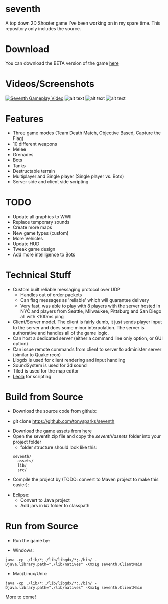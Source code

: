seventh
=======

A top down 2D Shooter game I've been working on in my spare time.  This repository only includes the source.  

Download
===
You can download the BETA version of the game [here](https://www.dropbox.com/s/srxcko8c3qvc3m8/seventh.zip?dl=0)


Videos/Screenshots
===
[![Seventh Gameplay Video](http://img.youtube.com/vi/JEKWlPJX8V0/0.jpg)](http://youtube.com/watch?v=JEKWlPJX8V0)
![alt text](http://i.imgur.com/Y8bV3jM.png "Title Screen")
![alt text](https://i.imgur.com/R8JOvmE.png "Carnage")
![alt text](https://i.imgur.com/OkuPlMz.png "Carnage2")


Features
===
* Three game modes (Team Death Match, Objective Based, Capture the Flag)
* 10 different weapons
* Melee
* Grenades
* Bots
* Tanks
* Destructable terrain
* Multiplayer and Single player (Single player vs. Bots)
* Server side and client side scripting

TODO
===
* Update all graphics to WWII
* Replace temporary sounds
* Create more maps
* New game types (custom)
* More Vehicles
* Update HUD
* Tweak game design
* Add more intelligence to Bots

Technical Stuff
===
* Custom built reliable messaging protocol over UDP
  - Handles out of order packets 
  - Can flag messages as 'reliable' which will guarantee delivery
  - Very fast, was able to play with 8 players with the server hosted in NYC and players from Seattle, Milwaukee, Pittsburg and San Diego all with <100ms ping
* Client/Server model.  The client is fairly dumb, it just sends player input to the server and does some minor interpolation.  The server is authorative and handles all of the game logic.
* Can host a dedicated server (either a command line only option, or GUI option)
* Can issue remote commands from client to server to administer server (similar to Quake rcon)
* Libgdx is used for client rendering and input handling
* SoundSystem is used for 3d sound
* Tiled is used for the map editor
* [Leola](https://github.com/tonysparks/leola) for scripting

Build from Source
===
* Download the source code from github:
 - git clone https://github.com/tonysparks/seventh
* Download the game assets from [here](https://www.dropbox.com/s/srxcko8c3qvc3m8/seventh.zip?dl=0)
* Open the seventh.zip file and copy the *seventh/assets* folder into your project folder
  - folder structure should look like this:
  ```
  seventh/
    assets/
    lib/
    src/
  ```
* Compile the project by (TODO: convert to Maven project to make this easier):
 - Eclipse:
    - Convert to Java project
    - Add jars in *lib* folder to classpath


Run from Source
===
* Run the game by:
 - Windows:
 ```
 java -cp ./lib/*;./lib/libgdx/*;./bin/ -Djava.library.path="./lib/natives" -Xmx1g seventh.ClientMain
 ```
 - Mac/Linux/Unix:
 ```
 java -cp ./lib/*:./lib/libgdx/*:./bin/ -Djava.library.path="./lib/natives" -Xmx1g seventh.ClientMain
 ```

More to come!
